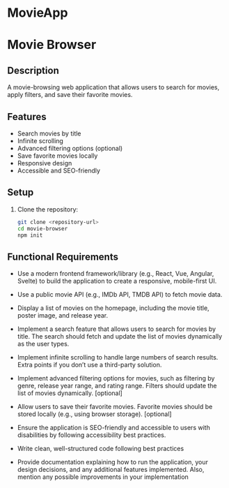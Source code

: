 # MovieApp

# Movie Browser

## Description
A movie-browsing web application that allows users to search for movies, apply filters, and save their favorite movies.

## Features
- Search movies by title
- Infinite scrolling
- Advanced filtering options (optional)
- Save favorite movies locally
- Responsive design
- Accessible and SEO-friendly

## Setup
1. Clone the repository:
   ```bash
   git clone <repository-url>
   cd movie-browser
   npm init
   ```

## Functional Requirements
- Use a modern frontend framework/library (e.g., React, Vue, Angular, Svelte) to build the application to create a responsive, mobile-first UI.

- Use a public movie API (e.g., IMDb API, TMDB API) to fetch movie data.

- Display a list of movies on the homepage, including the movie title, poster image, and release year.

- Implement a search feature that allows users to search for movies by title. The search should fetch and update the list of movies dynamically as the user types.

- Implement infinite scrolling to handle large numbers of search results. Extra points if you don’t use a third-party solution.

- Implement advanced filtering options for movies, such as filtering by genre, release year range, and rating range. Filters should update the list of movies dynamically. [optional]

- Allow users to save their favorite movies. Favorite movies should be stored locally (e.g., using browser storage). [optional]

- Ensure the application is SEO-friendly and accessible to users with disabilities by following accessibility best practices.

- Write clean, well-structured code following best practices

- Provide documentation explaining how to run the application, your design decisions, and any additional features implemented. Also, mention any possible improvements in your implementation

